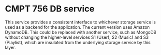 # CMPT 756 DB service

This service provides a consistent interface to whichever storage service is used as a backend for the application. The current version uses Amazon DynamoDB.  This could be replaced with another service, such as MongoDB without changing the higher-level services S1 (User), S2 (Music) and S3 (Playlist), which are insulated from the underlying storage service by this layer.
